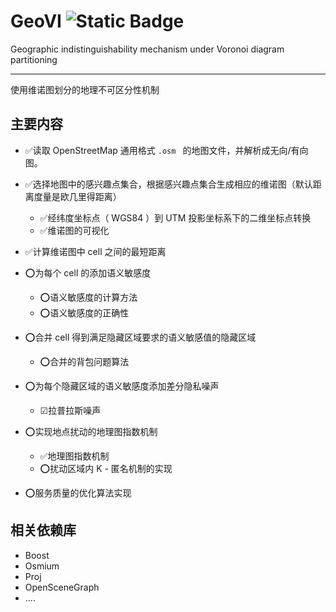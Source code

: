 # GeoVI  ![Static Badge](https://img.shields.io/badge/build-passed-orange)

Geographic indistinguishability mechanism under Voronoi diagram partitioning

---

使用维诺图划分的地理不可区分性机制

## 主要内容

+ ✅读取 OpenStreetMap 通用格式 `.osm ` 的地图文件，并解析成无向/有向图。
+ ✅选择地图中的感兴趣点集合，根据感兴趣点集合生成相应的维诺图（默认距离度量是欧几里得距离）

  + ✅经纬度坐标点（ WGS84 ）到 UTM 投影坐标系下的二维坐标点转换
  + ✅维诺图的可视化
+ ✅计算维诺图中 cell 之间的最短距离
+ ⭕为每个 cell 的添加语义敏感度

  + ⭕语义敏感度的计算方法
  + ⭕语义敏感度的正确性
+ ⭕合并 cell 得到满足隐藏区域要求的语义敏感值的隐藏区域

  + ⭕合并的背包问题算法
+ ⭕为每个隐藏区域的语义敏感度添加差分隐私噪声

  + ☑拉普拉斯噪声
+ ⭕实现地点扰动的地理图指数机制

  + ✅地理图指数机制
  + ⭕扰动区域内 K - 匿名机制的实现
+ ⭕服务质量的优化算法实现

## 相关依赖库

+ Boost
+ Osmium
+ Proj
+ OpenSceneGraph
+ ....
